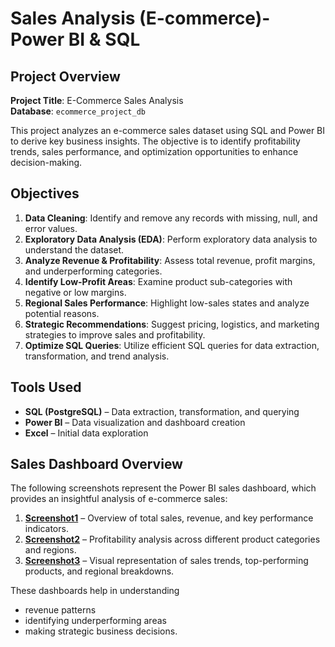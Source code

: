 # Sales Analysis (E-commerce)- Power BI & SQL  

## Project Overview  

**Project Title**: E-Commerce Sales Analysis  
**Database**: `ecommerce_project_db`  

This project analyzes an e-commerce sales dataset using SQL and Power BI to derive key business insights. The objective is to identify profitability trends, sales performance, and optimization opportunities to enhance decision-making.  

## Objectives  

1. **Data Cleaning**: Identify and remove any records with missing, null, and error values.  
2. **Exploratory Data Analysis (EDA)**: Perform exploratory data analysis to understand the dataset.  
3. **Analyze Revenue & Profitability**: Assess total revenue, profit margins, and underperforming categories.  
4. **Identify Low-Profit Areas**: Examine product sub-categories with negative or low margins.  
5. **Regional Sales Performance**: Highlight low-sales states and analyze potential reasons.  
6. **Strategic Recommendations**: Suggest pricing, logistics, and marketing strategies to improve sales and profitability.  
7. **Optimize SQL Queries**: Utilize efficient SQL queries for data extraction, transformation, and trend analysis.  

## Tools Used  

- **SQL (PostgreSQL)** – Data extraction, transformation, and querying  
- **Power BI** – Data visualization and dashboard creation  
- **Excel** – Initial data exploration  

## Sales Dashboard Overview  

The following screenshots represent the Power BI sales dashboard, which provides an insightful analysis of e-commerce sales:  

1. **[Screenshot1](https://github.com/Rajatkapoor01/sales_data_analysis-E-Commerce-/blob/main/Screenshot1.png)** – Overview of total sales, revenue, and key performance indicators.  
2. **[Screenshot2](https://github.com/Rajatkapoor01/sales_data_analysis-E-Commerce-/blob/main/Screenshot2.png)** – Profitability analysis across different product categories and regions.  
3. **[Screenshot3](https://github.com/Rajatkapoor01/sales_data_analysis-E-Commerce-/blob/main/Screenshot3.png)** – Visual representation of sales trends, top-performing products, and regional breakdowns.  

These dashboards help in understanding 
- revenue patterns
- identifying underperforming areas
- making strategic business decisions.  

